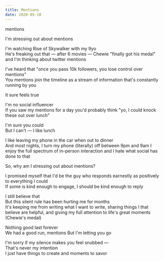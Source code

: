 ```yaml
---
title: Mentions
date: 2020-05-10
---
```


mentions

I'm stressing out about mentions

I'm watching Rise of Skywalker with my 9yo  
He's freaking out that — after 6 movies — Chewie "finally got his medal" and I'm thinking about twitter mentions

I've heard that "once you pass 10k followers, you lose control over mentions"  
You mentions join the timeline as a stream of information that's constantly running by you

It sure feels true

I'm no social influencer  
If you saw my mentions for a day you'd probably think "yo, I could knock these out over lunch"

I'm sure you could  
But I can't — I like lunch

I like leaving my phone in the car when out to dinner  
And most nights, I turn my phone (literally) off between 9pm and 9am
I enjoy the full spectrum of in-person interaction and I hate what social has done to that

So, why am I stressing out about mentions?

I promised myself that I'd be the guy who responds earnestly as positively to everything I could  
If some is kind enough to engage, I should be kind enough to reply

I still believe that  
But this silent rule has been hurting me for months  
It's keeping me from writing what I want to write, sharing things I that believe are helpful, and giving my full attention to life's great moments (Chewie's medal)

Nothing good last forever  
We had a good run, mentions
But I'm letting you go

I'm sorry if my silence makes you feel snubbed —  
That's never my intention  
I just have things to create and moments to savor
